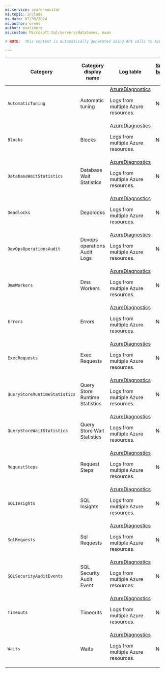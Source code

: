 ```yaml
---
ms.service: azure-monitor
ms.topic: include
ms.date: 07/30/2024
ms.author: orens
author: osalzberg
ms.custom: Microsoft.Sql/servers/databases, naam

# NOTE:  This content is automatically generated using API calls to Azure. Any edits made on these files will be overwritten in the next run of the script. 

---
```

  
  
|Category|Category display name| Log table| [Supports basic log plan](/azure/azure-monitor/logs/basic-logs-configure?tabs=portal-1#compare-the-basic-and-analytics-log-data-plans)|[Supports ingestion-time transformation](/azure/azure-monitor/essentials/data-collection-transformations)| Example queries |Costs to export|
|---|---|---|---|---|---|---|
|`AutomaticTuning` |Automatic tuning |[AzureDiagnostics](/azure/azure-monitor/reference/tables/azurediagnostics)<p>Logs from multiple Azure resources.|No|No|[Queries](/azure/azure-monitor/reference/queries/azurediagnostics#queries-for-microsoftsql)|No |
|`Blocks` |Blocks |[AzureDiagnostics](/azure/azure-monitor/reference/tables/azurediagnostics)<p>Logs from multiple Azure resources.|No|No|[Queries](/azure/azure-monitor/reference/queries/azurediagnostics#queries-for-microsoftsql)|No |
|`DatabaseWaitStatistics` |Database Wait Statistics |[AzureDiagnostics](/azure/azure-monitor/reference/tables/azurediagnostics)<p>Logs from multiple Azure resources.|No|No|[Queries](/azure/azure-monitor/reference/queries/azurediagnostics#queries-for-microsoftsql)|No |
|`Deadlocks` |Deadlocks |[AzureDiagnostics](/azure/azure-monitor/reference/tables/azurediagnostics)<p>Logs from multiple Azure resources.|No|No|[Queries](/azure/azure-monitor/reference/queries/azurediagnostics#queries-for-microsoftsql)|No |
|`DevOpsOperationsAudit` |Devops operations Audit Logs |[AzureDiagnostics](/azure/azure-monitor/reference/tables/azurediagnostics)<p>Logs from multiple Azure resources.|No|No|[Queries](/azure/azure-monitor/reference/queries/azurediagnostics#queries-for-microsoftsql)|No |
|`DmsWorkers` |Dms Workers |[AzureDiagnostics](/azure/azure-monitor/reference/tables/azurediagnostics)<p>Logs from multiple Azure resources.|No|No|[Queries](/azure/azure-monitor/reference/queries/azurediagnostics#queries-for-microsoftsql)|No |
|`Errors` |Errors |[AzureDiagnostics](/azure/azure-monitor/reference/tables/azurediagnostics)<p>Logs from multiple Azure resources.|No|No|[Queries](/azure/azure-monitor/reference/queries/azurediagnostics#queries-for-microsoftsql)|No |
|`ExecRequests` |Exec Requests |[AzureDiagnostics](/azure/azure-monitor/reference/tables/azurediagnostics)<p>Logs from multiple Azure resources.|No|No|[Queries](/azure/azure-monitor/reference/queries/azurediagnostics#queries-for-microsoftsql)|No |
|`QueryStoreRuntimeStatistics` |Query Store Runtime Statistics |[AzureDiagnostics](/azure/azure-monitor/reference/tables/azurediagnostics)<p>Logs from multiple Azure resources.|No|No|[Queries](/azure/azure-monitor/reference/queries/azurediagnostics#queries-for-microsoftsql)|No |
|`QueryStoreWaitStatistics` |Query Store Wait Statistics |[AzureDiagnostics](/azure/azure-monitor/reference/tables/azurediagnostics)<p>Logs from multiple Azure resources.|No|No|[Queries](/azure/azure-monitor/reference/queries/azurediagnostics#queries-for-microsoftsql)|No |
|`RequestSteps` |Request Steps |[AzureDiagnostics](/azure/azure-monitor/reference/tables/azurediagnostics)<p>Logs from multiple Azure resources.|No|No|[Queries](/azure/azure-monitor/reference/queries/azurediagnostics#queries-for-microsoftsql)|No |
|`SQLInsights` |SQL Insights |[AzureDiagnostics](/azure/azure-monitor/reference/tables/azurediagnostics)<p>Logs from multiple Azure resources.|No|No|[Queries](/azure/azure-monitor/reference/queries/azurediagnostics#queries-for-microsoftsql)|No |
|`SqlRequests` |Sql Requests |[AzureDiagnostics](/azure/azure-monitor/reference/tables/azurediagnostics)<p>Logs from multiple Azure resources.|No|No|[Queries](/azure/azure-monitor/reference/queries/azurediagnostics#queries-for-microsoftsql)|No |
|`SQLSecurityAuditEvents` |SQL Security Audit Event |[AzureDiagnostics](/azure/azure-monitor/reference/tables/azurediagnostics)<p>Logs from multiple Azure resources.|No|No|[Queries](/azure/azure-monitor/reference/queries/azurediagnostics#queries-for-microsoftsql)|No |
|`Timeouts` |Timeouts |[AzureDiagnostics](/azure/azure-monitor/reference/tables/azurediagnostics)<p>Logs from multiple Azure resources.|No|No|[Queries](/azure/azure-monitor/reference/queries/azurediagnostics#queries-for-microsoftsql)|No |
|`Waits` |Waits |[AzureDiagnostics](/azure/azure-monitor/reference/tables/azurediagnostics)<p>Logs from multiple Azure resources.|No|No|[Queries](/azure/azure-monitor/reference/queries/azurediagnostics#queries-for-microsoftsql)|No |